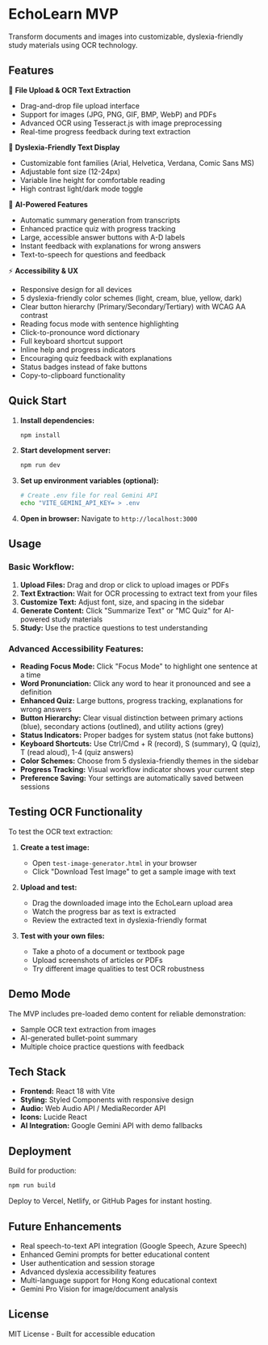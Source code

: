 # EchoLearn MVP

Transform documents and images into customizable, dyslexia-friendly study materials using OCR technology.

## Features

📄 **File Upload & OCR Text Extraction**
- Drag-and-drop file upload interface
- Support for images (JPG, PNG, GIF, BMP, WebP) and PDFs
- Advanced OCR using Tesseract.js with image preprocessing
- Real-time progress feedback during text extraction

📝 **Dyslexia-Friendly Text Display**
- Customizable font families (Arial, Helvetica, Verdana, Comic Sans MS)
- Adjustable font size (12-24px)
- Variable line height for comfortable reading
- High contrast light/dark mode toggle

🧠 **AI-Powered Features**
- Automatic summary generation from transcripts
- Enhanced practice quiz with progress tracking
- Large, accessible answer buttons with A-D labels
- Instant feedback with explanations for wrong answers
- Text-to-speech for questions and feedback

⚡ **Accessibility & UX**
- Responsive design for all devices
- 5 dyslexia-friendly color schemes (light, cream, blue, yellow, dark)
- Clear button hierarchy (Primary/Secondary/Tertiary) with WCAG AA contrast
- Reading focus mode with sentence highlighting
- Click-to-pronounce word dictionary
- Full keyboard shortcut support
- Inline help and progress indicators
- Encouraging quiz feedback with explanations
- Status badges instead of fake buttons
- Copy-to-clipboard functionality

## Quick Start

1. **Install dependencies:**
   ```bash
   npm install
   ```

2. **Start development server:**
   ```bash
   npm run dev
   ```

3. **Set up environment variables (optional):**
   ```bash
   # Create .env file for real Gemini API
   echo "VITE_GEMINI_API_KEY= > .env
   ```

4. **Open in browser:**
   Navigate to `http://localhost:3000`

## Usage

### **Basic Workflow:**
1. **Upload Files:** Drag and drop or click to upload images or PDFs
2. **Text Extraction:** Wait for OCR processing to extract text from your files
3. **Customize Text:** Adjust font, size, and spacing in the sidebar
4. **Generate Content:** Click "Summarize Text" or "MC Quiz" for AI-powered study materials
5. **Study:** Use the practice questions to test understanding

### **Advanced Accessibility Features:**
- **Reading Focus Mode:** Click "Focus Mode" to highlight one sentence at a time
- **Word Pronunciation:** Click any word to hear it pronounced and see a definition
- **Enhanced Quiz:** Large buttons, progress tracking, explanations for wrong answers
- **Button Hierarchy:** Clear visual distinction between primary actions (blue), secondary actions (outlined), and utility actions (grey)
- **Status Indicators:** Proper badges for system status (not fake buttons)
- **Keyboard Shortcuts:** Use Ctrl/Cmd + R (record), S (summary), Q (quiz), T (read aloud), 1-4 (quiz answers)
- **Color Schemes:** Choose from 5 dyslexia-friendly themes in the sidebar
- **Progress Tracking:** Visual workflow indicator shows your current step
- **Preference Saving:** Your settings are automatically saved between sessions

## Testing OCR Functionality

To test the OCR text extraction:

1. **Create a test image:**
   - Open `test-image-generator.html` in your browser
   - Click "Download Test Image" to get a sample image with text
   
2. **Upload and test:**
   - Drag the downloaded image into the EchoLearn upload area
   - Watch the progress bar as text is extracted
   - Review the extracted text in dyslexia-friendly format
   
3. **Test with your own files:**
   - Take a photo of a document or textbook page
   - Upload screenshots of articles or PDFs
   - Try different image qualities to test OCR robustness

## Demo Mode

The MVP includes pre-loaded demo content for reliable demonstration:
- Sample OCR text extraction from images
- AI-generated bullet-point summary
- Multiple choice practice questions with feedback

## Tech Stack

- **Frontend:** React 18 with Vite
- **Styling:** Styled Components with responsive design
- **Audio:** Web Audio API / MediaRecorder API
- **Icons:** Lucide React
- **AI Integration:** Google Gemini API with demo fallbacks

## Deployment

Build for production:
```bash
npm run build
```

Deploy to Vercel, Netlify, or GitHub Pages for instant hosting.

## Future Enhancements

- Real speech-to-text API integration (Google Speech, Azure Speech)
- Enhanced Gemini prompts for better educational content
- User authentication and session storage
- Advanced dyslexia accessibility features
- Multi-language support for Hong Kong educational context
- Gemini Pro Vision for image/document analysis

## License

MIT License - Built for accessible education 
